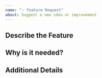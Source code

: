 ```yaml
---
name: "✨ Feature Request"
about: Suggest a new idea or improvement
---
```


## Describe the Feature

## Why is it needed?

## Additional Details